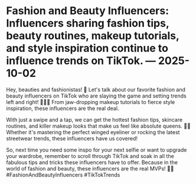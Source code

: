 # Fashion and Beauty Influencers: Influencers sharing fashion tips, beauty routines, makeup tutorials, and style inspiration continue to influence trends on TikTok. — 2025-10-02

Hey, beauties and fashionistas! 🌟 Let's talk about our favorite fashion and beauty influencers on TikTok who are slaying the game and setting trends left and right! 💅🏼💄 From jaw-dropping makeup tutorials to fierce style inspiration, these influencers are the real deal.

With just a swipe and a tap, we can get the hottest fashion tips, skincare routines, and killer makeup looks that make us feel like absolute queens. 💃🏻 Whether it's mastering the perfect winged eyeliner or rocking the latest streetwear trends, these influencers have us covered!

So, next time you need some inspo for your next selfie or want to upgrade your wardrobe, remember to scroll through TikTok and soak in all the fabulous tips and tricks these influencers have to offer. Because in the world of fashion and beauty, these influencers are the real MVPs! 💋✨ #FashionAndBeautyInfluencers #TikTokTrends
